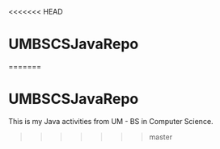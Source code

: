 <<<<<<< HEAD
# UMBSCSJavaRepo
=======
# UMBSCSJavaRepo

This is my Java activities from UM - BS in Computer Science.
>>>>>>> master
